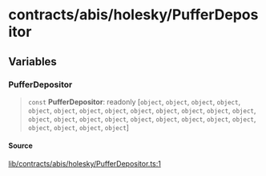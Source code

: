 # contracts/abis/holesky/PufferDepositor

## Variables

### PufferDepositor

> `const` **PufferDepositor**: readonly [`object`, `object`, `object`, `object`, `object`, `object`, `object`, `object`, `object`, `object`, `object`, `object`, `object`, `object`, `object`, `object`, `object`, `object`, `object`, `object`, `object`, `object`, `object`, `object`, `object`, `object`]

#### Source

[lib/contracts/abis/holesky/PufferDepositor.ts:1](https://github.com/PufferFinance/puffer-sdk/blob/0be1bec30fd92606682cd2b2062122b82c51e20f/lib/contracts/abis/holesky/PufferDepositor.ts#L1)
